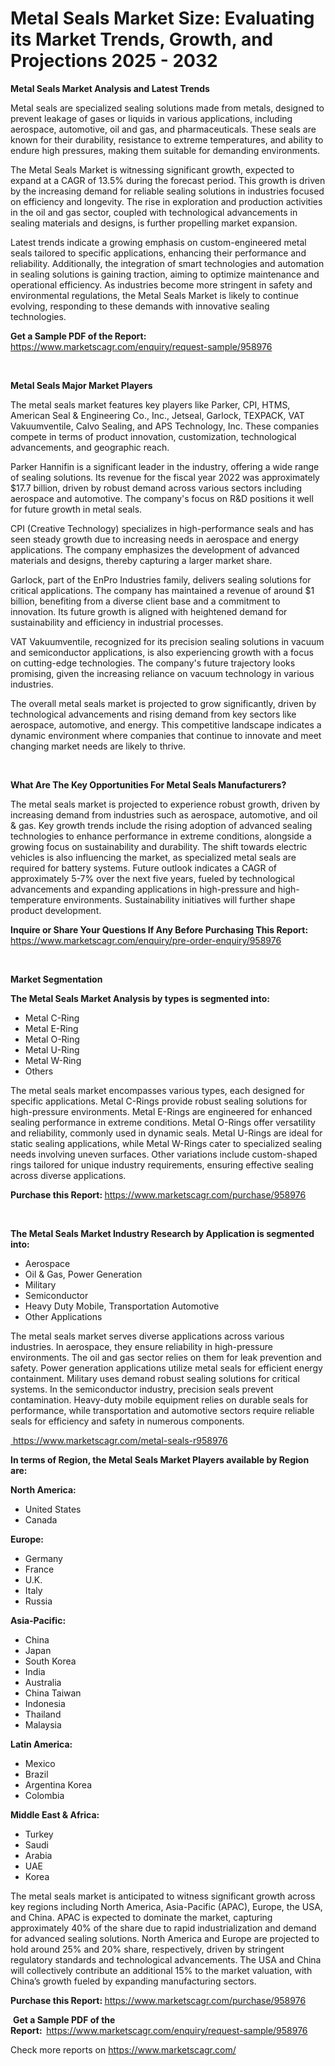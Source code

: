 <p><h1>Metal Seals Market Size: Evaluating its Market Trends, Growth, and Projections 2025 - 2032</h1></p><p><strong>Metal Seals Market Analysis and Latest Trends</strong></p>
<p><p>Metal seals are specialized sealing solutions made from metals, designed to prevent leakage of gases or liquids in various applications, including aerospace, automotive, oil and gas, and pharmaceuticals. These seals are known for their durability, resistance to extreme temperatures, and ability to endure high pressures, making them suitable for demanding environments.</p><p>The Metal Seals Market is witnessing significant growth, expected to expand at a CAGR of 13.5% during the forecast period. This growth is driven by the increasing demand for reliable sealing solutions in industries focused on efficiency and longevity. The rise in exploration and production activities in the oil and gas sector, coupled with technological advancements in sealing materials and designs, is further propelling market expansion.</p><p>Latest trends indicate a growing emphasis on custom-engineered metal seals tailored to specific applications, enhancing their performance and reliability. Additionally, the integration of smart technologies and automation in sealing solutions is gaining traction, aiming to optimize maintenance and operational efficiency. As industries become more stringent in safety and environmental regulations, the Metal Seals Market is likely to continue evolving, responding to these demands with innovative sealing technologies.</p></p>
<p><strong>Get a Sample PDF of the Report:&nbsp;</strong> <a href="https://www.marketscagr.com/enquiry/request-sample/958976?utm_campaign=2235&utm_medium=2&utm_source=Github&utm_content=ia&utm_term=21022025&utm_id=metal-seals">https://www.marketscagr.com/enquiry/request-sample/958976</a></p>
<p>&nbsp;</p>
<p><strong>Metal Seals Major Market Players</strong></p>
<p><p>The metal seals market features key players like Parker, CPI, HTMS, American Seal & Engineering Co., Inc., Jetseal, Garlock, TEXPACK, VAT Vakuumventile, Calvo Sealing, and APS Technology, Inc. These companies compete in terms of product innovation, customization, technological advancements, and geographic reach.</p><p>Parker Hannifin is a significant leader in the industry, offering a wide range of sealing solutions. Its revenue for the fiscal year 2022 was approximately $17.7 billion, driven by robust demand across various sectors including aerospace and automotive. The company's focus on R&D positions it well for future growth in metal seals.</p><p>CPI (Creative Technology) specializes in high-performance seals and has seen steady growth due to increasing needs in aerospace and energy applications. The company emphasizes the development of advanced materials and designs, thereby capturing a larger market share.</p><p>Garlock, part of the EnPro Industries family, delivers sealing solutions for critical applications. The company has maintained a revenue of around $1 billion, benefiting from a diverse client base and a commitment to innovation. Its future growth is aligned with heightened demand for sustainability and efficiency in industrial processes.</p><p>VAT Vakuumventile, recognized for its precision sealing solutions in vacuum and semiconductor applications, is also experiencing growth with a focus on cutting-edge technologies. The company's future trajectory looks promising, given the increasing reliance on vacuum technology in various industries.</p><p>The overall metal seals market is projected to grow significantly, driven by technological advancements and rising demand from key sectors like aerospace, automotive, and energy. This competitive landscape indicates a dynamic environment where companies that continue to innovate and meet changing market needs are likely to thrive.</p></p>
<p>&nbsp;</p>
<p><strong>What Are The Key Opportunities For Metal Seals Manufacturers?</strong></p>
<p><p>The metal seals market is projected to experience robust growth, driven by increasing demand from industries such as aerospace, automotive, and oil & gas. Key growth trends include the rising adoption of advanced sealing technologies to enhance performance in extreme conditions, alongside a growing focus on sustainability and durability. The shift towards electric vehicles is also influencing the market, as specialized metal seals are required for battery systems. Future outlook indicates a CAGR of approximately 5-7% over the next five years, fueled by technological advancements and expanding applications in high-pressure and high-temperature environments. Sustainability initiatives will further shape product development.</p></p>
<p><strong>Inquire or Share Your Questions If Any Before Purchasing This Report:</strong> <a href="https://www.marketscagr.com/enquiry/pre-order-enquiry/958976?utm_campaign=2235&utm_medium=2&utm_source=Github&utm_content=ia&utm_term=21022025&utm_id=metal-seals">https://www.marketscagr.com/enquiry/pre-order-enquiry/958976</a></p>
<p>&nbsp;</p>
<p><strong>Market Segmentation</strong></p>
<p><strong>The Metal Seals Market Analysis by types is segmented into:</strong></p>
<p><ul><li>Metal C-Ring</li><li>Metal E-Ring</li><li>Metal O-Ring</li><li>Metal U-Ring</li><li>Metal W-Ring</li><li>Others</li></ul></p>
<p><p>The metal seals market encompasses various types, each designed for specific applications. Metal C-Rings provide robust sealing solutions for high-pressure environments. Metal E-Rings are engineered for enhanced sealing performance in extreme conditions. Metal O-Rings offer versatility and reliability, commonly used in dynamic seals. Metal U-Rings are ideal for static sealing applications, while Metal W-Rings cater to specialized sealing needs involving uneven surfaces. Other variations include custom-shaped rings tailored for unique industry requirements, ensuring effective sealing across diverse applications.</p></p>
<p><strong>Purchase this Report:&nbsp;</strong><a href="https://www.marketscagr.com/purchase/958976?utm_campaign=2235&utm_medium=2&utm_source=Github&utm_content=ia&utm_term=21022025&utm_id=metal-seals">https://www.marketscagr.com/purchase/958976</a></p>
<p>&nbsp;</p>
<p><strong>The Metal Seals Market Industry Research by Application is segmented into:</strong></p>
<p><ul><li>Aerospace</li><li>Oil & Gas, Power Generation</li><li>Military</li><li>Semiconductor</li><li>Heavy Duty Mobile, Transportation Automotive</li><li>Other Applications</li></ul></p>
<p><p>The metal seals market serves diverse applications across various industries. In aerospace, they ensure reliability in high-pressure environments. The oil and gas sector relies on them for leak prevention and safety. Power generation applications utilize metal seals for efficient energy containment. Military uses demand robust sealing solutions for critical systems. In the semiconductor industry, precision seals prevent contamination. Heavy-duty mobile equipment relies on durable seals for performance, while transportation and automotive sectors require reliable seals for efficiency and safety in numerous components.</p></p>
<p><a href="https://www.marketscagr.com/metal-seals-r958976?utm_campaign=2235&utm_medium=2&utm_source=Github&utm_content=ia&utm_term=21022025&utm_id=metal-seals">&nbsp;https://www.marketscagr.com/metal-seals-r958976</a></p>
<p><strong>In terms of Region, the Metal Seals Market Players available by Region are:</strong></p>
<p>
    <p> <strong> North America: </strong>
        <ul>
            <li>United States</li>
            <li>Canada</li>
        </ul>
        </p> 
    <p> <strong> Europe: </strong>
        <ul>
            <li>Germany</li>
            <li>France</li>
            <li>U.K.</li>
            <li>Italy</li>
            <li>Russia</li>
        </ul>
        </p> 
    <p> <strong> Asia-Pacific: </strong>
        <ul>
            <li>China</li>
            <li>Japan</li>
            <li>South Korea</li>
            <li>India</li>
            <li>Australia</li>
            <li>China Taiwan</li>
            <li>Indonesia</li>
            <li>Thailand</li>
            <li>Malaysia</li>
        </ul>
        </p> 
    <p> <strong> Latin America: </strong>
        <ul>
            <li>Mexico</li>
            <li>Brazil</li>
            <li>Argentina Korea</li>
            <li>Colombia</li>
        </ul>
        </p> 
    <p> <strong> Middle East & Africa: </strong>
        <ul>
            <li>Turkey</li>
            <li>Saudi</li>
            <li>Arabia</li>
            <li>UAE</li>
            <li>Korea</li>
        </ul>
    </p>
    </p>
<p><p>The metal seals market is anticipated to witness significant growth across key regions including North America, Asia-Pacific (APAC), Europe, the USA, and China. APAC is expected to dominate the market, capturing approximately 40% of the share due to rapid industrialization and demand for advanced sealing solutions. North America and Europe are projected to hold around 25% and 20% share, respectively, driven by stringent regulatory standards and technological advancements. The USA and China will collectively contribute an additional 15% to the market valuation, with China’s growth fueled by expanding manufacturing sectors.</p></p>
<p><strong>Purchase this Report: </strong><a href="https://www.marketscagr.com/purchase/958976?utm_campaign=2235&utm_medium=2&utm_source=Github&utm_content=ia&utm_term=21022025&utm_id=metal-seals">https://www.marketscagr.com/purchase/958976</a></p>
<p>&nbsp;<strong>Get a Sample PDF of the Report:&nbsp;&nbsp;</strong><a href="https://www.marketscagr.com/enquiry/request-sample/958976?utm_campaign=2235&utm_medium=2&utm_source=Github&utm_content=ia&utm_term=21022025&utm_id=metal-seals">https://www.marketscagr.com/enquiry/request-sample/958976</a></p>
<p><strong></strong></p>
<p>Check more reports on <a href="https://www.marketscagr.com/?utm_campaign=2235&utm_medium=2&utm_source=Github&utm_content=ia&utm_term=21022025&utm_id=metal-seals">https://www.marketscagr.com/</a></p>